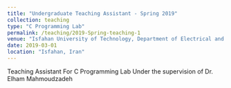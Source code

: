 ```yaml
---
title: "Undergraduate Teaching Assistant - Spring 2019"
collection: teaching
type: "C Programming Lab"
permalink: /teaching/2019-Spring-teaching-1
venue: "Isfahan University of Technology, Department of Electrical and Computer Engineering"
date: 2019-03-01
location: "Isfahan, Iran"
---
```


Teaching Assistant For C Programming Lab
Under the supervision of Dr. Elham Mahmoudzadeh